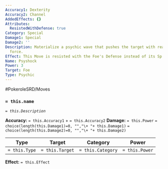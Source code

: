 ```yaml
---
Accuracy1: Dexterity
Accuracy2: Channel
AddedEffects: {}
Attributes:
  ResistedWithDefense: true
Category: Special
Damage1: Special
Damage2: ''
Description: Materialize a psychic wave that pushes the target with real physical
  force.
Effect: This Move is resisted with the Foe's Defense instead of its Sp. Defense
Name: Psyshock
Power: 3
Target: Foe
Type: Psychic
---
```


#PokeroleSRD/Moves

### `= this.name`
*`= this.Description`*

**Accuracy:** `= this.Accuracy1` + `= this.Accuracy2`
**Damage:** `= this.Power` `= choice(length(this.Damage1)=0, "","\+ "+ this.Damage1)` `= choice(length(this.Damage2)=0, "","\+ "+ this.Damage2)`

| Type          | Target          | Category          | Power          |
| ------------- | --------------- | ----------------  | -------------- |
| `= this.Type` | `= this.Target` | `= this.Category` | `= this.Power` | 

**Effect:** `= this.Effect`